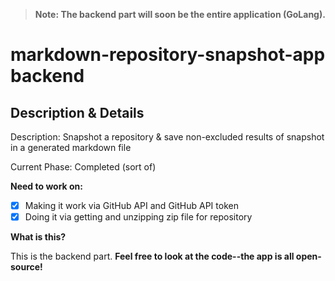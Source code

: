 > **Note: The backend part will soon be the entire application (GoLang).**

# markdown-repository-snapshot-app backend

## Description & Details

Description: Snapshot a repository & save non-excluded results of snapshot in a generated markdown file

Current Phase: Completed (sort of)

**Need to work on:**

- [x] Making it work via GitHub API and GitHub API token
- [x] Doing it via getting and unzipping zip file for repository

**What is this?**

This is the backend part. **Feel free to look at the code--the app is all open-source!**
